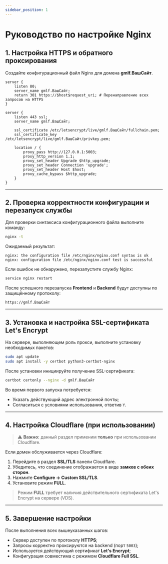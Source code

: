```yaml
---
sidebar_position: 1
---
```


# Руководство по настройке Nginx

## 1. Настройка HTTPS и обратного проксирования

Создайте конфигурационный файл Nginx для домена **gmlf.ВашСайт**.

```nginx
server {
    listen 80;
    server_name gmlf.ВашСайт;
    return 301 https://$host$request_uri; # Перенаправление всех запросов на HTTPS
}

server {
    listen 443 ssl;
    server_name gmlf.ВашСайт;

    ssl_certificate /etc/letsencrypt/live/gmlf.ВашСайт/fullchain.pem;
    ssl_certificate_key /etc/letsencrypt/live/gmlf.ВашСайт/privkey.pem;

    location / {
        proxy_pass http://127.0.0.1:5003;
        proxy_http_version 1.1;
        proxy_set_header Upgrade $http_upgrade;
        proxy_set_header Connection 'upgrade';
        proxy_set_header Host $host;
        proxy_cache_bypass $http_upgrade;
    }
}
```

---

## 2. Проверка корректности конфигурации и перезапуск службы

Для проверки синтаксиса конфигурационного файла выполните команду:

```bash
nginx -t
```

Ожидаемый результат:

```
nginx: the configuration file /etc/nginx/nginx.conf syntax is ok
nginx: configuration file /etc/nginx/nginx.conf test is successful
```

Если ошибок не обнаружено, перезапустите службу Nginx:

```bash
service nginx restart
```

После успешного перезапуска **Frontend** и **Backend** будут доступны по защищённому протоколу:

```
https://gmlf.ВашСайт
```

---

## 3. Установка и настройка SSL-сертификата Let's Encrypt

На сервере, выполняющем роль прокси, выполните установку необходимых пакетов:

```bash
sudo apt update
sudo apt install -y certbot python3-certbot-nginx
```

После установки инициируйте получение SSL-сертификата:

```bash
certbot certonly --nginx -d gmlf.ВашСайт
```

Во время первого запуска потребуется:

* Указать действующий адрес электронной почты;
* Согласиться с условиями использования, ответив `Y`.

---

## 4. Настройка Cloudflare (при использовании)

> ⚠️ **Важно:** данный раздел применим **только** при использовании Cloudflare.

Если домен обслуживается через Cloudflare:

1. Перейдите в раздел **SSL/TLS** панели Cloudflare.
2. Убедитесь, что соединение отображается в виде **замков с обеих сторон**.
3. Нажмите **Configure → Custom SSL/TLS**.
4. Установите режим **FULL**.

> Режим **FULL** требует наличия действительного сертификата Let's Encrypt на сервере (VDS).

---

## 5. Завершение настройки

После выполнения всех вышеуказанных шагов:

* Сервер доступен по протоколу **HTTPS**;
* Запросы корректно проксируются на backend (порт `5003`);
* Используется действующий сертификат **Let's Encrypt**;
* Конфигурация совместима с режимом **Cloudflare Full SSL**.